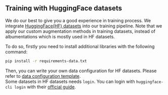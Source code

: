 ## Training with HuggingFace datasets

We do our best to give you a good experience in training process. We integrate [HuggingFace(HF) datasets](https://huggingface.co/datasets) into our training pipeline. Note that we apply our custom augmentation methods in training datasets, instead of albumentations which is mostly used in HF datasets.

To do so, firstly you need to install additional libraries with the following command:

```bash
pip install -r requirements-data.txt
```

Then, you can write your own data configuration for HF datasets. Please refer to [data configuration template](./config/data/template).  
Some datasets in HF datasets needs `login`. You can login with `huggingface-cli login` with their [official guide](https://huggingface.co/docs/huggingface_hub/quick-start#login).
